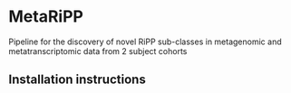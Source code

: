 # MetaRiPP
Pipeline for the discovery of novel RiPP sub-classes in metagenomic and metatranscriptomic data from 2 subject cohorts

## Installation instructions
